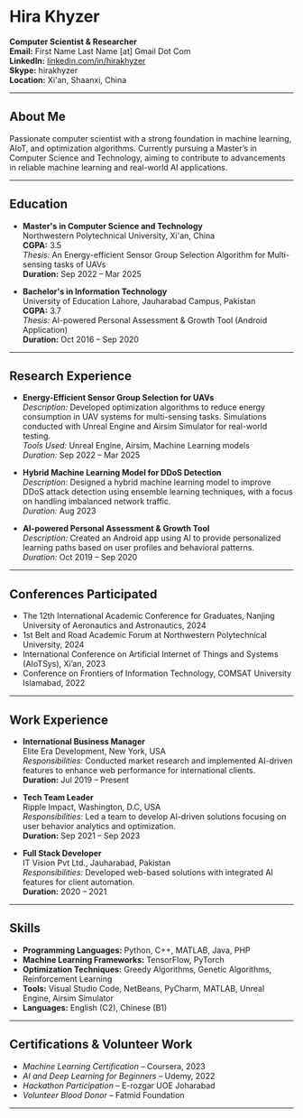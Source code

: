 # Hira Khyzer
**Computer Scientist & Researcher**  
**Email:** First Name Last Name [at] Gmail Dot Com  
**LinkedIn:** [linkedin.com/in/hirakhyzer](https://linkedin.com/in/hirakhyzer)  
**Skype:** hirakhyzer  
**Location:** Xi'an, Shaanxi, China

---

## About Me
Passionate computer scientist with a strong foundation in machine learning, AIoT, and optimization algorithms. Currently pursuing a Master’s in Computer Science and Technology, aiming to contribute to advancements in reliable machine learning and real-world AI applications.

---

## Education

- **Master's in Computer Science and Technology**  
  Northwestern Polytechnical University, Xi'an, China  
  **CGPA:** 3.5  
  *Thesis:* An Energy-efficient Sensor Group Selection Algorithm for Multi-sensing tasks of UAVs  
  **Duration:** Sep 2022 – Mar 2025  

- **Bachelor's in Information Technology**  
  University of Education Lahore, Jauharabad Campus, Pakistan  
  **CGPA:** 3.7  
  *Thesis:* AI-powered Personal Assessment & Growth Tool (Android Application)  
  **Duration:** Oct 2016 – Sep 2020  

---

## Research Experience

- **Energy-Efficient Sensor Group Selection for UAVs**  
  *Description:* Developed optimization algorithms to reduce energy consumption in UAV systems for multi-sensing tasks. Simulations conducted with Unreal Engine and Airsim Simulator for real-world testing.  
  *Tools Used:* Unreal Engine, Airsim, Machine Learning models  
  *Duration:* Sep 2022 – Mar 2025  

- **Hybrid Machine Learning Model for DDoS Detection**  
  *Description:* Designed a hybrid machine learning model to improve DDoS attack detection using ensemble learning techniques, with a focus on handling imbalanced network traffic.  
  *Duration:* Aug 2023  

- **AI-powered Personal Assessment & Growth Tool**  
  *Description:* Created an Android app using AI to provide personalized learning paths based on user profiles and behavioral patterns.  
  *Duration:* Oct 2019 – Sep 2020  

---

## Conferences Participated

- The 12th International Academic Conference for Graduates, Nanjing University of Aeronautics and Astronautics, 2024
- 1st Belt and Road Academic Forum at Northwestern Polytechnical University, 2024
- International Conference on Artificial Internet of Things and Systems (AIoTSys), Xi’an, 2023
- Conference on Frontiers of Information Technology, COMSAT University Islamabad, 2022

---

## Work Experience

- **International Business Manager**  
  Elite Era Development, New York, USA  
  *Responsibilities:* Conducted market research and implemented AI-driven features to enhance web performance for international clients.  
  **Duration:** Jul 2019 – Present  

- **Tech Team Leader**  
  Ripple Impact, Washington, D.C, USA  
  *Responsibilities:* Led a team to develop AI-driven solutions focusing on user behavior analytics and optimization.  
  **Duration:** Sep 2021 – Sep 2023  

- **Full Stack Developer**  
  IT Vision Pvt Ltd., Jauharabad, Pakistan  
  *Responsibilities:* Developed web-based solutions with integrated AI features for client automation.  
  **Duration:** 2020 – 2021  

---

## Skills

- **Programming Languages:** Python, C++, MATLAB, Java, PHP
- **Machine Learning Frameworks:** TensorFlow, PyTorch
- **Optimization Techniques:** Greedy Algorithms, Genetic Algorithms, Reinforcement Learning
- **Tools:** Visual Studio Code, NetBeans, PyCharm, MATLAB, Unreal Engine, Airsim Simulator
- **Languages:** English (C2), Chinese (B1)

---

## Certifications & Volunteer Work

- *Machine Learning Certification* – Coursera, 2023
- *AI and Deep Learning for Beginners* – Udemy, 2022
- *Hackathon Participation* – E-rozgar UOE Joharabad
- *Volunteer Blood Donor* – Fatmid Foundation

---
